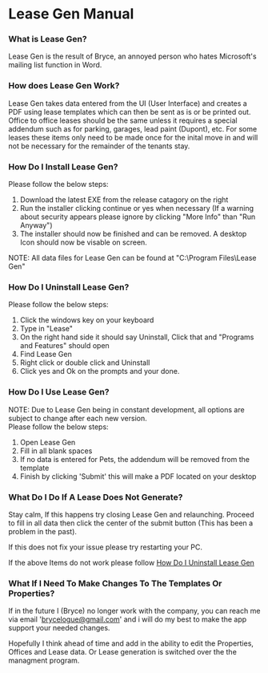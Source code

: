 # Lease Gen Manual
### What is Lease Gen?  
Lease Gen is the result of Bryce, an annoyed person who hates Microsoft's mailing list function in Word.    

### How does Lease Gen Work?  
Lease Gen takes data entered from the UI (User Interface) and creates a PDF using lease templates which can then be sent as is or be printed out. Office to office leases should be the same unless it requires a special addendum such as for parking, garages, lead paint (Dupont), etc. For some leases these items only need to be made once for the inital move in and will not be necessary for the remainder of the tenants stay.

### How Do I Install Lease Gen?
Please follow the below steps:
1. Download the latest EXE from the release catagory on the right
2. Run the installer clicking continue or yes when necessary (If a warning about security appears please ignore by clicking "More Info" than "Run Anyway")
3. The installer should now be finished and can be removed. A desktop Icon should now be visable on screen.

NOTE: All data files for Lease Gen can be found at "C:\Program Files\Lease Gen"

### How Do I Uninstall Lease Gen?
Please follow the below steps:  
1. Click the windows key on your keyboard
2. Type in "Lease"
3. On the right hand side it should say Uninstall, Click that and "Programs and Features" should open
4. Find Lease Gen
5. Right click or double click and Uninstall
6. Click yes and Ok on the prompts and your done.

### How Do I Use Lease Gen?
NOTE: Due to Lease Gen being in constant development, all options are subject to change after each new version.   
Please follow the below steps:  
1. Open Lease Gen
2. Fill in all blank spaces
3. If no data is entered for Pets, the addendum will be removed from the template
4. Finish by clicking 'Submit' this will make a PDF located on your desktop

### What Do I Do If A Lease Does Not Generate?
Stay calm, If this happens try closing Lease Gen and relaunching. Proceed to fill in all data then click the center of the submit button (This has been a problem in the past).

If this does not fix your issue please try restarting your PC.

If the above Items do not work please follow [How Do I Uninstall Lease Gen](#how-do-i-uninstall-lease-gen)

### What If I Need To Make Changes To The Templates Or Properties?
If in the future I (Bryce) no longer work with the company, you can reach me via email 'brycelogue@gmail.com' and i will do my best to make the app support your needed changes.  

Hopefully I think ahead of time and add in the ability to edit the Properties, Offices and Lease data. Or Lease generation is switched over the the managment program.